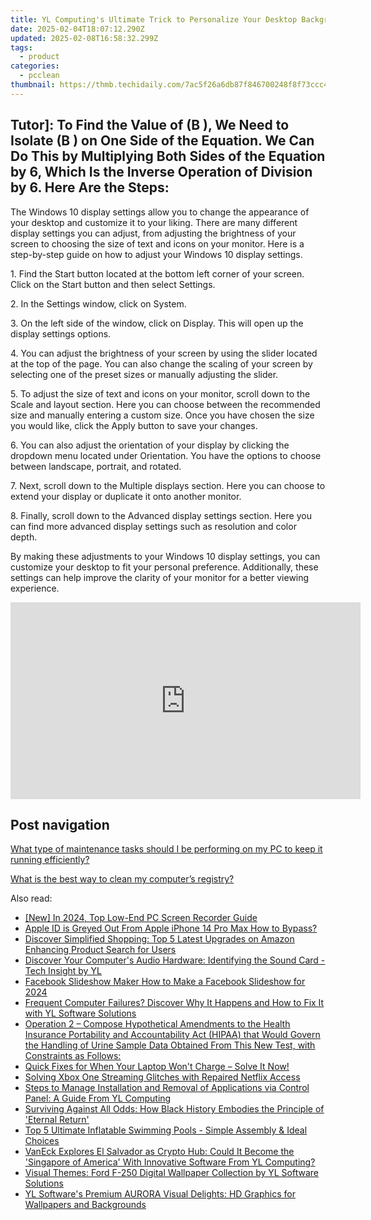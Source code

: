 ```yaml
---
title: YL Computing's Ultimate Trick to Personalize Your Desktop Background in Windows Using Control Panel
date: 2025-02-04T18:07:12.290Z
updated: 2025-02-08T16:58:32.299Z
tags:
  - product
categories:
  - pcclean
thumbnail: https://thmb.techidaily.com/7ac5f26a6db87f846700248f8f73ccc48783db9e18aa51cea1cc573fd025f0cb.jpg
---
```


## Tutor]: To Find the Value of \(B \), We Need to Isolate \(B \) on One Side of the Equation. We Can Do This by Multiplying Both Sides of the Equation by 6, Which Is the Inverse Operation of Division by 6. Here Are the Steps:

The Windows 10 display settings allow you to change the appearance of your desktop and customize it to your liking. There are many different display settings you can adjust, from adjusting the brightness of your screen to choosing the size of text and icons on your monitor. Here is a step-by-step guide on how to adjust your Windows 10 display settings. 

1\. Find the Start button located at the bottom left corner of your screen. Click on the Start button and then select Settings.

2\. In the Settings window, click on System.

3\. On the left side of the window, click on Display. This will open up the display settings options. 

4\. You can adjust the brightness of your screen by using the slider located at the top of the page. You can also change the scaling of your screen by selecting one of the preset sizes or manually adjusting the slider.

5\. To adjust the size of text and icons on your monitor, scroll down to the Scale and layout section. Here you can choose between the recommended size and manually entering a custom size. Once you have chosen the size you would like, click the Apply button to save your changes.

6\. You can also adjust the orientation of your display by clicking the dropdown menu located under Orientation. You have the options to choose between landscape, portrait, and rotated.

7\. Next, scroll down to the Multiple displays section. Here you can choose to extend your display or duplicate it onto another monitor.

8\. Finally, scroll down to the Advanced display settings section. Here you can find more advanced display settings such as resolution and color depth. 

By making these adjustments to your Windows 10 display settings, you can customize your desktop to fit your personal preference. Additionally, these settings can help improve the clarity of your monitor for a better viewing experience.

<!-- affiliate ads begin -->
<iframe width="560" height="315" src="https://www.youtube.com/embed/ZLb1ViO4WR8?si=g_aiHGNCd7eAvmDM" title="YouTube video player" frameborder="0" allow="accelerometer; autoplay; clipboard-write; encrypted-media; gyroscope; picture-in-picture; web-share" referrerpolicy="strict-origin-when-cross-origin" allowfullscreen></iframe>
<!-- affiliate ads end -->

## Post navigation

[What type of maintenance tasks should I be performing on my PC to keep it running efficiently?](https://tools.techidaily.com/pcclean/products/)

[What is the best way to clean my computer’s registry?](https://tools.techidaily.com/pcclean/products/)

<ins class="adsbygoogle"
     style="display:block"
     data-ad-format="autorelaxed"
     data-ad-client="ca-pub-7571918770474297"
     data-ad-slot="1223367746"></ins>

<ins class="adsbygoogle"
     style="display:block"
     data-ad-client="ca-pub-7571918770474297"
     data-ad-slot="8358498916"
     data-ad-format="auto"
     data-full-width-responsive="true"></ins>

<span class="atpl-alsoreadstyle">Also read:</span>
<div><ul>
<li><a href="https://screen-recording.techidaily.com/new-in-2024-top-low-end-pc-screen-recorder-guide/"><u>[New] In 2024, Top Low-End PC Screen Recorder Guide</u></a></li>
<li><a href="https://apple-account.techidaily.com/apple-id-is-greyed-out-from-apple-iphone-14-pro-max-how-to-bypass-by-drfone-ios/"><u>Apple ID is Greyed Out From Apple iPhone 14 Pro Max How to Bypass?</u></a></li>
<li><a href="https://techno-recovery.techidaily.com/discover-simplified-shopping-top-5-latest-upgrades-on-amazon-enhancing-product-search-for-users/"><u>Discover Simplified Shopping: Top 5 Latest Upgrades on Amazon Enhancing Product Search for Users</u></a></li>
<li><a href="https://win-hot.techidaily.com/discover-your-computers-audio-hardware-identifying-the-sound-card-tech-insight-by-yl/"><u>Discover Your Computer's Audio Hardware: Identifying the Sound Card - Tech Insight by YL</u></a></li>
<li><a href="https://facebook-videos.techidaily.com/facebook-slideshow-maker-how-to-make-a-facebook-slideshow-for-2024/"><u>Facebook Slideshow Maker How to Make a Facebook Slideshow for 2024</u></a></li>
<li><a href="https://win-hot.techidaily.com/frequent-computer-failures-discover-why-it-happens-and-how-to-fix-it-with-yl-software-solutions/"><u>Frequent Computer Failures? Discover Why It Happens and How to Fix It with YL Software Solutions</u></a></li>
<li><a href="https://media-tips.techidaily.com/operation-2-compose-hypothetical-amendments-to-the-health-insurance-portability-and-accountability-act-hipaa-that-would-govern-the-handling-of-urine-sample-3/"><u>Operation 2 – Compose Hypothetical Amendments to the Health Insurance Portability and Accountability Act (HIPAA) that Would Govern the Handling of Urine Sample Data Obtained From This New Test, with Constraints as Follows:</u></a></li>
<li><a href="https://win-howtos.techidaily.com/quick-fixes-for-when-your-laptop-wont-charge-solve-it-now/"><u>Quick Fixes for When Your Laptop Won't Charge – Solve It Now!</u></a></li>
<li><a href="https://win-answers.techidaily.com/solving-xbox-one-streaming-glitches-with-repaired-netflix-access/"><u>Solving Xbox One Streaming Glitches with Repaired Netflix Access</u></a></li>
<li><a href="https://win-hot.techidaily.com/steps-to-manage-installation-and-removal-of-applications-via-control-panel-a-guide-from-yl-computing/"><u>Steps to Manage Installation and Removal of Applications via Control Panel: A Guide From YL Computing</u></a></li>
<li><a href="https://program-issues.techidaily.com/surviving-against-all-odds-how-black-history-embodies-the-principle-of-eternal-return/"><u>Surviving Against All Odds: How Black History Embodies the Principle of 'Eternal Return'</u></a></li>
<li><a href="https://tech-renaissance.techidaily.com/top-5-ultimate-inflatable-swimming-pools-simple-assembly-and-ideal-choices/"><u>Top 5 Ultimate Inflatable Swimming Pools - Simple Assembly & Ideal Choices</u></a></li>
<li><a href="https://win-hot.techidaily.com/vaneck-explores-el-salvador-as-crypto-hub-could-it-become-the-singapore-of-america-with-innovative-software-from-yl-computing/"><u>VanEck Explores El Salvador as Crypto Hub: Could It Become the 'Singapore of America' With Innovative Software From YL Computing?</u></a></li>
<li><a href="https://win-hot.techidaily.com/visual-themes-ford-f-250-digital-wallpaper-collection-by-yl-software-solutions/"><u>Visual Themes: Ford F-250 Digital Wallpaper Collection by YL Software Solutions</u></a></li>
<li><a href="https://win-hot.techidaily.com/yl-softwares-premium-aurora-visual-delights-hd-graphics-for-wallpapers-and-backgrounds/"><u>YL Software's Premium AURORA Visual Delights: HD Graphics for Wallpapers and Backgrounds</u></a></li>
</ul></div>

